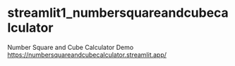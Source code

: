 # streamlit1_numbersquareandcubecalculator
Number Square and Cube Calculator
Demo https://numbersquareandcubecalculator.streamlit.app/
